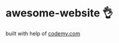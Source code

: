 # awesome-website :ok_hand:                                                                                                                                                                              
built with help of <a href="http://johnelder.com/">codemy.com</a>
